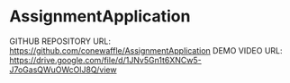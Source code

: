 # AssignmentApplication

GITHUB REPOSITORY URL: https://github.com/conewaffle/AssignmentApplication
DEMO VIDEO URL: https://drive.google.com/file/d/1JNv5Gn1t6XNCw5-J7oGasQWuOWcOlJ8Q/view

